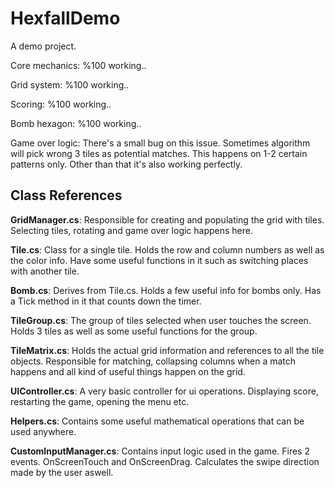 # HexfallDemo
A demo project.

Core mechanics: %100 working..

Grid system: %100 working..

Scoring: %100 working..

Bomb hexagon: %100 working..

Game over logic: There's a small bug on this issue. Sometimes algorithm will pick wrong 3 tiles as potential matches. This happens on 1-2 certain patterns only. Other than that it's also working perfectly.

<b><h2> Class References </b></h2>


<b>GridManager.cs</b>: Responsible for creating and populating the grid with tiles. Selecting tiles, rotating and game over logic happens here.

<b>Tile.cs</b>: Class for a single tile. Holds the row and column numbers as well as the color info. Have some useful functions in it such as switching places with another tile.

<b>Bomb.cs</b>: Derives from Tile.cs. Holds a few useful info for bombs only. Has a Tick method in it that counts down the timer. 

<b>TileGroup.cs</b>: The group of tiles selected when user touches the screen. Holds 3 tiles as well as some useful functions for the group.

<b>TileMatrix.cs</b>: Holds the actual grid information and references to all the tile objects. Responsible for matching, collapsing columns when a match happens and all kind of useful things happen on the grid.

<b>UIController.cs</b>: A very basic controller for ui operations. Displaying score, restarting the game, opening the menu etc.

<b>Helpers.cs</b>: Contains some useful mathematical operations that can be used anywhere.

<b>CustomInputManager.cs</b>: Contains input logic used in the game. Fires 2 events. OnScreenTouch and OnScreenDrag. Calculates the swipe direction made by the user aswell.
